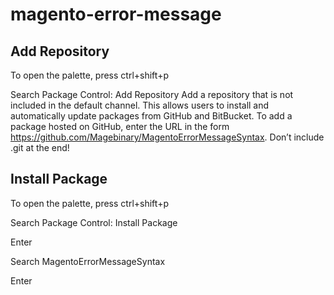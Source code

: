 # magento-error-message
## Add Repository

To open the palette, press ctrl+shift+p

Search Package Control: Add Repository
Add a repository that is not included in the default channel. This allows users to install and automatically update packages from GitHub and BitBucket. To add a package hosted on GitHub, enter the URL in the form https://github.com/Magebinary/MagentoErrorMessageSyntax. Don’t include .git at the end! 
## Install Package
To open the palette, press ctrl+shift+p

Search Package Control: Install Package

Enter

Search MagentoErrorMessageSyntax

Enter
